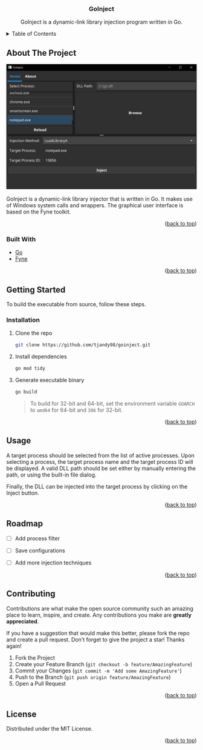 
<br />
<div align="center">
 

<h3 align="center">GoInject</h3>

  <p align="center">
    GoInject is a dynamic-link library injection program written in Go.
  </p>
</div>



<!-- TABLE OF CONTENTS -->
<details>
  <summary>Table of Contents</summary>
  <ol>
    <li>
      <a href="#about-the-project">About The Project</a>
      <ul>
        <li><a href="#built-with">Built With</a></li>
      </ul>
    </li>
    <li>
      <a href="#getting-started">Getting Started</a>
      <ul>
        <li><a href="#installation">Installation</a></li>
      </ul>
    </li>
    <li><a href="#usage">Usage</a></li>
    <li><a href="#roadmap">Roadmap</a></li>
    <li><a href="#contributing">Contributing</a></li>
    <li><a href="#license">License</a></li>
  </ol>
</details>



<!-- ABOUT THE PROJECT -->
## About The Project

![Alt text](/docs/goinject.PNG "GoInject")

GoInject is a dynamic-link library injector that is written in Go. It makes use of Windows system calls and wrappers. The graphical user interface is based on the Fyne toolkit.

<p align="right">(<a href="#top">back to top</a>)</p>



### Built With

* [Go](https://go.dev/)
* [Fyne](https://fyne.io/)


<p align="right">(<a href="#top">back to top</a>)</p>



<!-- GETTING STARTED -->
## Getting Started

To build the executable from source, follow these steps.


### Installation

1. Clone the repo
   ```sh
   git clone https://github.com/tjandy98/goinject.git
   ```
3. Install dependencies
   ```sh
   go mod tidy
   ```
4. Generate executable binary
   ```sh
   go build 
   ```

   > To build for 32-bit and 64-bit, set the environment variable `GOARCH` to `amd64` for 64-bit and `386` for 32-bit.

<p align="right">(<a href="#top">back to top</a>)</p>



<!-- USAGE EXAMPLES -->
## Usage

A target process should be selected from the list of active processes. Upon selecting a process, the target process name and the target process ID will be displayed.
A valid DLL path should be set either by manually entering the path, or using the built-in file dialog.

Finally, the DLL can be injected into the target process by clicking on the Inject button.



<p align="right">(<a href="#top">back to top</a>)</p>



<!-- ROADMAP -->
## Roadmap
- [ ] Add process filter
- [ ] Save configurations
- [ ] Add more injection techniques



<p align="right">(<a href="#top">back to top</a>)</p>



<!-- CONTRIBUTING -->
## Contributing

Contributions are what make the open source community such an amazing place to learn, inspire, and create. Any contributions you make are **greatly appreciated**.

If you have a suggestion that would make this better, please fork the repo and create a pull request.
Don't forget to give the project a star! Thanks again!

1. Fork the Project
2. Create your Feature Branch (`git checkout -b feature/AmazingFeature`)
3. Commit your Changes (`git commit -m 'Add some AmazingFeature'`)
4. Push to the Branch (`git push origin feature/AmazingFeature`)
5. Open a Pull Request

<p align="right">(<a href="#top">back to top</a>)</p>



<!-- LICENSE -->
## License

Distributed under the MIT License. 






<p align="right">(<a href="#top">back to top</a>)</p>


